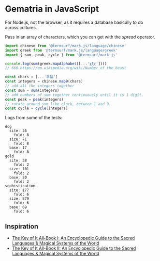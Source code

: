 
# Gematria in JavaScript

For Node.js, not the browser, as it requires a database basically to do across cultures.

Pass in an array of characters, which you can get with the _spread_ operator.

```js
import chinese from '@termsurf/mark.js/language/chinese'
import greek from '@termsurf/mark.js/language/greek'
import { sum, peak, cycle } from '@termsurf/mark.js'

console.log(sum(greek.mapAlphabet([...'χξϛ'])))
// 666 https://en.wikipedia.org/wiki/Number_of_the_beast

const chars = [...'幸福']
const integers = chinese.map9(chars)
// add all the integers together
const sum = sum(integers)
// add numbers of sum together continuously until it is 1 digit.
const peak = peak(integers)
// rotate around sum like clock, between 1 and 9.
const cycle = cycle(integers)
```

Logs from some of the tests:

```
dog
  site: 26
    fold: 8
  size: 71
    fold: 8
  base: 17
    fold: 8
gold
  site: 38
    fold: 2
  size: 101
    fold: 2
  base: 20
    fold: 2
sophistication
  site: 177
    fold: 6
  size: 879
    fold: 6
  base: 69
    fold: 6
```

## Inspiration

- [The Key of It All-Book I: An Encyclopedic Guide to the Sacred Languages & Magical Systems of the World](https://www.amazon.com/Key-All-Book-Encyclopedic-Languages-Llewellyns/dp/0875423183)
- [The Key of It All-Book II: An Encyclopedic Guide to the Sacred Languages & Magical Systems of the World](https://www.amazon.com/Key-All-Encyclopedic-Languages-Mysteries/dp/0875423795)
